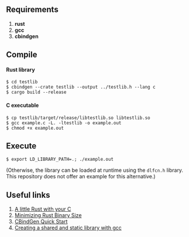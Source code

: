 ## Requirements
1. **rust**
2. **gcc**
3. **cbindgen**

## Compile
#### Rust library
```shell
$ cd testlib
$ cbindgen --crate testlib --output ../testlib.h --lang c
$ cargo build --release
```
#### C executable
```shell
$ cp testlib/target/release/libtestlib.so libtestlib.so
$ gcc example.c -L. -ltestlib -o example.out
$ chmod +x example.out
```

## Execute
```shell
$ export LD_LIBRARY_PATH=.; ./example.out
```
(Otherwise, the library can be loaded at runtime using the `dlfcn.h` library. This repository does not offer an example for this alternative.)

## Useful links
1. [A little Rust with your C](https://rust-embedded.github.io/book/interoperability/rust-with-c.html)
2. [Minimizing Rust Binary Size](https://github.com/johnthagen/min-sized-rust#minimizing-rust-binary-size)
3. [CBindGen Quick Start](https://github.com/eqrion/cbindgen#quick-start)
4. [Creating a shared and static library with gcc](https://renenyffenegger.ch/notes/development/languages/C-C-plus-plus/GCC/create-libraries/index)
